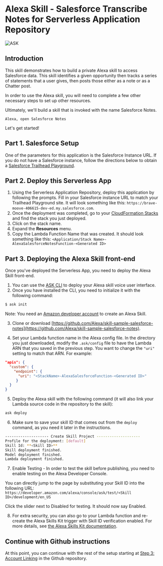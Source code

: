 # Alexa Skill - Salesforce Transcribe Notes for Serverless Application Repository

![ASK](https://m.media-amazon.com/images/G/01/mobile-apps/dex/alexa/alexa-skills-kit/tutorials/quiz-game/header._TTH_.png)

## Introduction

This skill demonstrates how to build a private Alexa skill to access  Salesforce data. This skill identifies a given opportunity then tracks a series of statements that a user gives, then posts those either as a note or as a Chatter post. 

In order to use the Alexa skill, you will need to complete a few other necessary steps to set up other resources.

Ultimately, we'll build a skill that is invoked with the name Salesforce Notes.

```text
Alexa, open Salesforce Notes
```

Let's get started!

## Part 1. Salesforce Setup

One of the parameters for this application is the Salesforce Instance URL. If you do not have a Salesforce instance, follow the directions below to obtain  a [Salesforce Trailhead Playground](https://trailhead.salesforce.com/en/modules/trailhead_playground_management/units/create-a-trailhead-playground).

## Part 2. Deploy this Serverless App

1. Using the Serverless Application Repository, deploy this application by following the prompts. Fill in your Salesforce instance URL to match your Trailhead Playground site. It will look something like this: ```https://brave-moove-406615-dev-ed.my.salesforce.com```.
2. Once the deployment was completed, go to your [CloudFormation Stacks](https://console.aws.amazon.com/cloudformation/home?region=us-east-1#/stacks) and find the stack you just deployed.
3. Click on the stack name.
4. Expand the **Resources** menu.
5. Copy the Lambda Function Name that was created. It should look something like this: ```<Application/Stack Name>-AlexaSalesforceNotesFunction-<Generated ID>```

## Part 3. Deploying the Alexa Skill front-end

Once you've deployed the Serverless App, you need to deploy the Alexa Skill front-end.

1. You can use the [ASK CLI](https://developer.amazon.com/docs/smapi/quick-start-alexa-skills-kit-command-line-interface.html) to deploy your Alexa skill voice user interface.
2. Once you have installed the CLI, you need to initialize it with the following command:

```bash
$ ask init
```

Note: You need an [Amazon developer account](https://developer.amazon.com) to create an Alexa Skill.

3. Clone or download [https://github.com/Alexa/skill-sample-salesforce-notes](https://github.com/Alexa/skill-sample-salesforce-notes).

4. Set your Lambda function name in the Alexa config file. In the directory you just downloaded, modify the ```.ask/config``` file to have the Lambda ARN that you saved in the previous step. You want to change the ```"uri"``` setting to match that ARN. For example:

```json
"apis": {
  "custom": {
    "endpoint": {
      "uri": "<StackName>-AlexaSalesforceFunction-<Generated ID>"
     }
  }
}
```

5. Deploy the Alexa skill with the following command (it will also link your Lambda source code in the repository to the skill):

```bash
ask deploy
```

6. Make sure to save your skill ID that comes out from the ```deploy``` command, as you need it later in the instructions.

```bash
-------------------- Create Skill Project --------------------
Profile for the deployment: [default]
Skill Id: **<Skill ID>**
Skill deployment finished.
Model deployment finished.
Lambda deployment finished.
```

7. Enable Testing - In order to test the skill before publishing, you need to enable testing on the  Alexa Developer Console.

You can directly jump to the page by substituting your Skill ID into the following URL: ```https://developer.amazon.com/alexa/console/ask/test/<Skill ID>/development/en_US```

Click the slider next to Disabled for testing. It should now say Enabled.

8. For extra security, you can also go to your Lambda function and re-create the Alexa Skills Kit trigger with Skill ID verification enabled. For more details, see [the Alexa Skills Kit documentation](https://developer.amazon.com/docs/custom-skills/host-a-custom-skill-as-an-aws-lambda-function.html#configuring-the-alexa-skills-kit-trigger).

## Continue with Github instructions

At this point, you can continue with the rest of the setup starting at [Step 3: Account Linking](https://github.com/alexa/skill-sample-salesforce-notes/blob/master/instructions/3-account-linking.md) in the Github repository.



